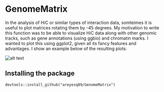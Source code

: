 # GenomeMatrix
In the analysis of HiC or similar types of interaction data, somteimes it
is useful to plot matrices rotating them by -45 degrees. My motivation to
write this function was to be able to visualize HiC data along with other
genomic tracks, such as gene annotations (using ggbio) and chromatin marks.
I wanted to plot this using ggplot2, given all its fancy features and
advantages. I show an example below of the resulting plots:

![alt text](https://pbs.twimg.com/media/DgVB7cMWsAE8Eec.jpg)


## Installing the package

```
devtools::install_github("areyesq89/GenomeMatrix")
```